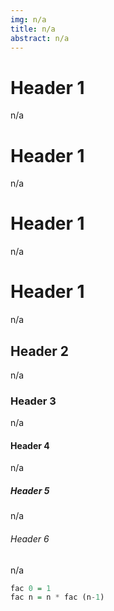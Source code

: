 ```yaml
---
img: n/a
title: n/a
abstract: n/a
---
```

# Header 1
n/a

# Header 1
n/a

# Header 1
n/a

# Header 1
n/a

## Header 2
n/a

### Header 3
n/a

#### Header 4
n/a

##### Header 5
n/a

###### Header 6
n/a

```Haskell
fac 0 = 1
fac n = n * fac (n-1)
```
